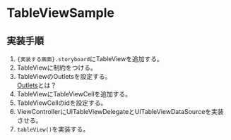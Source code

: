 # TableViewSample

## 実装手順

1. `{実装する画面}.storyboard`にTableViewを追加する。
2. TableViewに制約をつける。
3. TableViewのOutletsを設定する。  
[Outlets](https://swift-ios.keicode.com/ios/outlet.php#:~:text=%E3%82%A2%E3%82%A6%E3%83%88%E3%83%AC%E3%83%83%E3%83%88%20(outlet)%20%E3%81%A8%E3%81%84%E3%81%86%E3%81%AE%E3%81%AF,%E3%82%92%E3%82%A2%E3%82%A6%E3%83%88%E3%83%AC%E3%83%83%E3%83%88%E3%81%A8%E3%81%84%E3%81%84%E3%81%BE%E3%81%99%E3%80%82)とは？
4. TableViewにTableViewCellを追加する。
5. TableViewCellのidを設定する。
6. ViewControllerにUITableViewDelegateとUITableViewDataSourceを実装させる。
7. `tableView()`を実装する。

